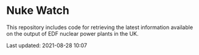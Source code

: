 # Nuke Watch

This repository includes code for retrieving the latest information available on the output of EDF nuclear power plants in the UK.

Last updated: 2021-08-28 10:07